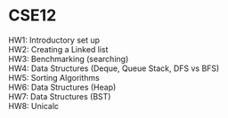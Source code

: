 # CSE12
HW1: Introductory set up<br>
HW2: Creating a Linked list<br>
HW3: Benchmarking (searching)<br>
HW4: Data Structures (Deque, Queue Stack, DFS vs BFS)<br>
HW5: Sorting Algorithms<br>
HW6: Data Structures (Heap)<br>
HW7: Data Structures (BST)<br>
HW8: Unicalc<br>
